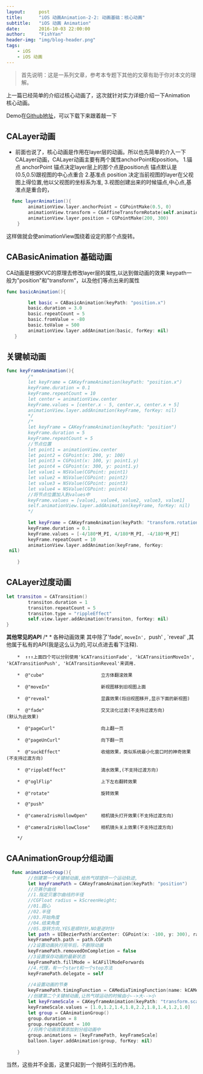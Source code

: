 ```yaml
---
layout:     post
title:      "iOS 动画Animation-2-2: 动画基础：核心动画"
subtitle:   "iOS 动画 Animation"
date:       2016-10-03 22:00:00
author:     "FishYan"
header-img: "img/blog-header.png"
tags:
    - iOS
    - iOS 动画
---
```


>首先说明：这是一系列文章，参考本专题下其他的文章有助于你对本文的理解。

上一篇已经简单的介绍过核心动画了，这次就针对实力详细介绍一下Animation 核心动画。

Demo在[Github地址](https://github.com/fish-yan/Animation2)，可以下载下来跟着敲一下
## CALayer动画
- 前面也说了，核心动画是作用在layer层的动画。所以也先简单的介入一下CALayer动画，CALayer动画主要有两个属性anchorPoint和position。
1.锚点 anchorPoint 锚点决定layer层上的那个点是position点 锚点默认是(0.5,0.5)跟视图的中心点重合
2.基准点 position 决定当前视图的layer在父视图上得位置,他以父视图的坐标系为准,
3.视图创建出来的时候锚点,中心点,基准点是重合的，
```swift
  func layerAnimation(){
        animationView.layer.anchorPoint = CGPointMake(0.5, 0)
        animationView.transform = CGAffineTransformRotate(self.animationView.transform, CGFloat(M_PI_4))
        animationView.layer.position = CGPointMake(200, 300)
    }
```
这样做就会使animationView围绕着设定的那个点旋转。

## CABasicAnimation 基础动画
CA动画是根据KVC的原理去修改layer层的属性,以达到做动画的效果
keypath一般为"position"和"transform"，以及他们等点出来的属性

```swift
func basicAnimation(){

        let basic = CABasicAnimation(keyPath: "position.x")
        basic.duration = 3.0
        basic.repeatCount = 5
        basic.fromValue = -80
        basic.toValue = 500
        animationView.layer.addAnimation(basic, forKey: nil)
   }
```
## 关键帧动画

```swift
func keyFrameAnimation(){
        /*
        let keyFrame = CAKeyframeAnimation(keyPath: "position.x")
        keyFrame.duration = 0.1
        keyFrame.repeatCount = 10
        let center = animationView.center
        keyFrame.values = [center.x - 5, center.x, center.x + 5]
        animationView.layer.addAnimation(keyFrame, forKey: nil)
        */
        /*
        let keyFrame = CAKeyframeAnimation(keyPath: "position")
        keyFrame.duration = 5
        keyFrame.repeatCount = 5
        //节点位置
        let point1 = animationView.center
        let point2 = CGPoint(x: 200, y: 100)
        let point3 = CGPoint(x: 100, y: point1.y)
        let point4 = CGPoint(x: 300, y: point1.y)
        let value1 = NSValue(CGPoint: point1)
        let value2 = NSValue(CGPoint: point2)
        let value3 = NSValue(CGPoint: point3)
        let value4 = NSValue(CGPoint: point4)
        //将节点位置加入到values中
        keyFrame.values = [value1, value4, value2, value3, value1]
        self.animationView.layer.addAnimation(keyFrame, forKey: nil)
        */
       
        let keyFrame = CAKeyframeAnimation(keyPath: "transform.rotation")
        keyFrame.duration = 0.1
        keyFrame.values = [-4/180*M_PI, 4/180*M_PI, -4/180*M_PI]
        keyFrame.repeatCount = 10
        animationView.layer.addAnimation(keyFrame, forKey:
 nil)
       
    }
```
## CALayer过度动画
```swift
let transiton = CATransition()
        transiton.duration = 1
        transiton.repeatCount = 5
        transiton.type = "rippleEffect"
        self.view.layer.addAnimation(transiton, forKey: nil)
}
```
**其他常见的API**
/*
        *  各种动画效果  其中除了'fade', `moveIn', `push' , `reveal' ,其他属于私有的API(我是这么认为的,可以点进去看下注释).
       
        *  ↑↑↑上面四个可以分别使用'kCATransitionFade', 'kCATransitionMoveIn', 'kCATransitionPush', 'kCATransitionReveal'来调用.
       
        *  @"cube"                     立方体翻滚效果
       
        *  @"moveIn"                   新视图移到旧视图上面
       
        *  @"reveal"                   显露效果(将旧视图移开,显示下面的新视图)
       
        *  @"fade"                     交叉淡化过渡(不支持过渡方向)             (默认为此效果)
       
        *  @"pageCurl"                 向上翻一页
       
        *  @"pageUnCurl"               向下翻一页
       
        *  @"suckEffect"               收缩效果，类似系统最小化窗口时的神奇效果(不支持过渡方向)
       
        *  @"rippleEffect"             滴水效果,(不支持过渡方向)
       
        *  @"oglFlip"                  上下左右翻转效果
       
        *  @"rotate"                   旋转效果
       
        *  @"push"
       
        *  @"cameraIrisHollowOpen"     相机镜头打开效果(不支持过渡方向)
       
        *  @"cameraIrisHollowClose"    相机镜头关上效果(不支持过渡方向)
       
        */

## CAAnimationGroup分组动画
```swift
  func animationGroup(){
        //创建第一个关键帧动画,给热气球提供一个运动轨迹,
        let keyFramePath = CAKeyframeAnimation(keyPath: "position")
        //贝赛尔曲线
        //1.指定贝塞尔曲线的半径
        //CGFloat radius = kScreenHeight;
        //01.圆心
        //02.半径
        //03.开始角度
        //04.结束角度
        //05.旋转方向,YES是顺时针,NO是逆时针
        let path = UIBezierPath(arcCenter: CGPoint(x: -100, y: 300), radius: 300, startAngle: CGFloat(-M_PI_2), endAngle: CGFloat(M_PI_2), clockwise: true)
        keyFramePath.path = path.CGPath
        //2设置动画执行完毕后，不删除动画
        keyFramePath.removedOnCompletion = false
        //3设置保存动画的最新状态
        keyFramePath.fillMode = kCAFillModeForwards
        //4.代理，有一个start和一个stop方法
        keyFramePath.delegate = self
       
        //4设置动画的节奏
        keyFramePath.timingFunction = CAMediaTimingFunction(name: kCAMediaTimingFunctionEaseInEaseOut)
        //创建第二个关键帧动画,让热气球运动的时候由小-->大-->小
        let keyFrameScale = CAKeyframeAnimation(keyPath: "transform.scale")
        keyFrameScale.values = [1.0,1.2,1.4,1.8,2.2,1.8,1.4,1.2,1.0]
        let group = CAAnimationGroup()
        group.duration = 8
        group.repeatCount = 100
        //将两个动画效果添加到分组动画中
        group.animations = [keyFramePath, keyFrameScale]
        balloon.layer.addAnimation(group, forKey: nil)
       
    }
```
当然，这些并不全面，这里只起到一个抛砖引玉的作用。
